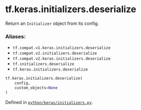 <div itemscope itemtype="http://developers.google.com/ReferenceObject">
<meta itemprop="name" content="tf.keras.initializers.deserialize" />
<meta itemprop="path" content="Stable" />
</div>

# tf.keras.initializers.deserialize

Return an `Initializer` object from its config.

### Aliases:

* `tf.compat.v1.keras.initializers.deserialize`
* `tf.compat.v2.initializers.deserialize`
* `tf.compat.v2.keras.initializers.deserialize`
* `tf.initializers.deserialize`
* `tf.keras.initializers.deserialize`

``` python
tf.keras.initializers.deserialize(
    config,
    custom_objects=None
)
```



Defined in [`python/keras/initializers.py`](/code/stable/tensorflow/python/keras/initializers.py).

<!-- Placeholder for "Used in" -->

